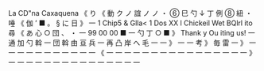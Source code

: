 La CD"na Caxaquena 《 り 《 動 ク ノ 誼 ノ ノ ・ ⑥ 巳 勺 ↓ 丁 例 ⑧ 紐 ・ 唾 《 伽 ’ ■ 。 § に 日 》 一 1 Chip5 & Glla< 1 Dos XX l Chickeil Wet BQlrl ito 尋 《 あ 心 ○ 団 、 ・ 一 99 00 00 ■ 一 勺 丁 ○ ■ 》 Thank y Ou iting us! 一通 加 勺 斡 一 団 斡 由 亘 兵 一 再 凸 岸 へ 毛 一 一 》 一 一 考 》 毎 雷 一 》 一 一 一 一 一 一 一 一 一 一 一 《 一 一 一 一 一 一 一 一 一 一 一 一 一 一 一 一 》 一 一 一 一 一 一 一 一 一 一 一 一 一 一 一